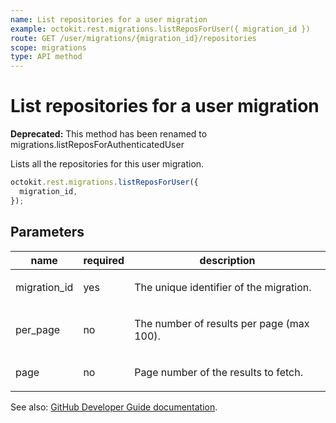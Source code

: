 ```yaml
---
name: List repositories for a user migration
example: octokit.rest.migrations.listReposForUser({ migration_id })
route: GET /user/migrations/{migration_id}/repositories
scope: migrations
type: API method
---
```


# List repositories for a user migration

**Deprecated:** This method has been renamed to migrations.listReposForAuthenticatedUser

Lists all the repositories for this user migration.

```js
octokit.rest.migrations.listReposForUser({
  migration_id,
});
```

## Parameters

<table>
  <thead>
    <tr>
      <th>name</th>
      <th>required</th>
      <th>description</th>
    </tr>
  </thead>
  <tbody>
    <tr><td>migration_id</td><td>yes</td><td>

The unique identifier of the migration.

</td></tr>
<tr><td>per_page</td><td>no</td><td>

The number of results per page (max 100).

</td></tr>
<tr><td>page</td><td>no</td><td>

Page number of the results to fetch.

</td></tr>
  </tbody>
</table>

See also: [GitHub Developer Guide documentation](https://docs.github.com/enterprise-cloud@latest//rest/reference/migrations#list-repositories-for-a-user-migration).

